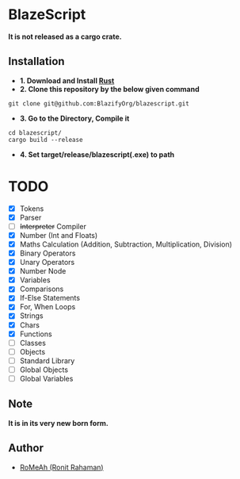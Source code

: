 # BlazeScript
**It is not released as a cargo crate.**

## Installation

- **1. Download and Install [Rust](https://www.rust-lang.org/tools/install)**
- **2. Clone this repository by the below given command**
```console
git clone git@github.com:BlazifyOrg/blazescript.git
```
- **3. Go to the Directory, Compile it**
```console
cd blazescript/
cargo build --release
```
- **4. Set target/release/blazescript(.exe) to path**

# TODO
- [x] Tokens
- [x] Parser
- [ ] ~~Interpreter~~ Compiler
- [x] Number (Int and Floats)
- [x] Maths Calculation (Addition, Subtraction, Multiplication, Division)
- [x] Binary Operators
- [x] Unary Operators
- [x] Number Node
- [x] Variables
- [x] Comparisons
- [x] If-Else Statements
- [x] For, When Loops
- [x] Strings
- [x] Chars
- [x] Functions
- [ ] Classes
- [ ] Objects
- [ ] Standard Library
- [ ] Global Objects
- [ ] Global Variables

## Note
**It is in its very new born form.**


## Author
- [RoMeAh (Ronit Rahaman)](https://github.com/RoMeAh)